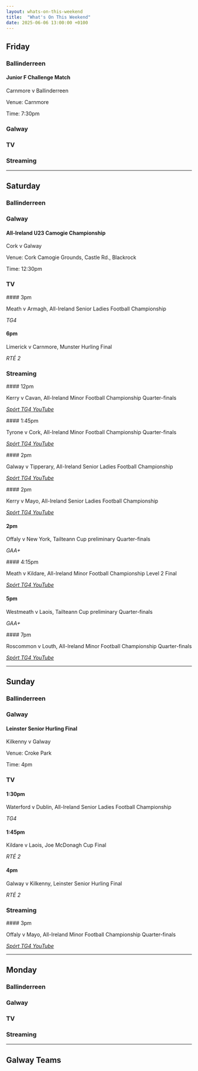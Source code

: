 ```yaml
---
layout: whats-on-this-weekend
title:  "What's On This Weekend"
date: 2025-06-06 13:00:00 +0100
---
```


## Friday

### Ballinderreen

#### Junior F Challenge Match

Carnmore v Ballinderreen

Venue: Carnmore

Time: 7:30pm

### Galway

### TV

### Streaming

---

## Saturday

### Ballinderreen

### Galway

#### All-Ireland U23 Camogie Championship

Cork v Galway

Venue: Cork Camogie Grounds, Castle Rd., Blackrock

Time: 12:30pm

### TV

#### 3pm

Meath v Armagh, All-Ireland Senior Ladies Football Championship

*TG4*

#### 6pm

Limerick v Carnmore, Munster Hurling Final

*RTÉ 2*

### Streaming

#### 12pm

Kerry v Cavan, All-Ireland Minor Football Championship Quarter-finals

*[Spórt TG4 YouTube](https://www.youtube.com/watch?v=7M5QcGLYfys)*

#### 1:45pm

Tyrone v Cork, All-Ireland Minor Football Championship Quarter-finals

*[Spórt TG4 YouTube](https://www.youtube.com/watch?v=dJNGwU2_ZDg)*

#### 2pm

Galway v Tipperary, All-Ireland Senior Ladies Football Championship

*[Spórt TG4 YouTube](https://www.youtube.com/watch?v=vefq7n7QIl4)*

#### 2pm

Kerry v Mayo, All-Ireland Senior Ladies Football Championship

*[Spórt TG4 YouTube](https://www.youtube.com/watch?v=Uvbao483JpE)*

#### 2pm

Offaly v New York, Tailteann Cup preliminary Quarter-finals

*GAA+*

#### 4:15pm

Meath v Kildare, All-Ireland Minor Football Championship Level 2 Final

*[Spórt TG4 YouTube](https://www.youtube.com/watch?v=55PmDfcUENc)*

#### 5pm

Westmeath v Laois, Tailteann Cup preliminary Quarter-finals

*GAA+*

#### 7pm

Roscommon v Louth, All-Ireland Minor Football Championship Quarter-finals

*[Spórt TG4 YouTube](https://www.youtube.com/watch?v=YNRBJ7Pe9Kg)*

---

## Sunday

### Ballinderreen

### Galway

#### Leinster Senior Hurling Final

Kilkenny v Galway

Venue: Croke Park

Time: 4pm

### TV

#### 1:30pm

Waterford v Dublin, All-Ireland Senior Ladies Football Championship

*TG4*

#### 1:45pm

Kildare v Laois, Joe McDonagh Cup Final

*RTÉ 2*

#### 4pm

Galway v Kilkenny, Leinster Senior Hurling Final

*RTÉ 2*

### Streaming

#### 3pm

Offaly v Mayo, All-Ireland Minor Football Championship Quarter-finals

*[Spórt TG4 YouTube](https://www.youtube.com/watch?v=No7X8UG4ULU)*


---

## Monday

### Ballinderreen

### Galway

### TV

### Streaming

---

## Galway Teams

